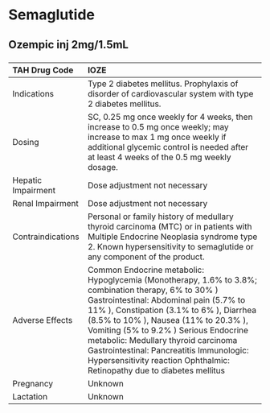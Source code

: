 # Semaglutide

## Ozempic inj 2mg/1.5mL

##### 

| TAH Drug Code      | IOZE                                                                                                                                                                                                                                                                                                                                                                                                                                       |
|:-------------------|:-------------------------------------------------------------------------------------------------------------------------------------------------------------------------------------------------------------------------------------------------------------------------------------------------------------------------------------------------------------------------------------------------------------------------------------------|
| Indications        | Type 2 diabetes mellitus. Prophylaxis of disorder of cardiovascular system with type 2 diabetes mellitus.                                                                                                                                                                                                                                                                                                                                  |
| Dosing             | SC, 0.25 mg once weekly for 4 weeks, then increase to 0.5 mg once weekly; may increase to max 1 mg once weekly if additional glycemic control is needed after at least 4 weeks of the 0.5 mg weekly dosage.                                                                                                                                                                                                                                |
| Hepatic Impairment | Dose adjustment not necessary                                                                                                                                                                                                                                                                                                                                                                                                              |
| Renal Impairment   | Dose adjustment not necessary                                                                                                                                                                                                                                                                                                                                                                                                              |
| Contraindications  | Personal or family history of medullary thyroid carcinoma (MTC) or in patients with Multiple Endocrine Neoplasia syndrome type 2. Known hypersensitivity to semaglutide or any component of the product.                                                                                                                                                                                                                                   |
| Adverse Effects    | Common Endocrine metabolic: Hypoglycemia (Monotherapy, 1.6% to 3.8%; combination therapy, 6% to 30% ) Gastrointestinal: Abdominal pain (5.7% to 11% ), Constipation (3.1% to 6% ), Diarrhea (8.5% to 10% ), Nausea (11% to 20.3% ), Vomiting (5% to 9.2% ) Serious Endocrine metabolic: Medullary thyroid carcinoma Gastrointestinal: Pancreatitis Immunologic: Hypersensitivity reaction Ophthalmic: Retinopathy due to diabetes mellitus |
| Pregnancy          | Unknown                                                                                                                                                                                                                                                                                                                                                                                                                                    |
| Lactation          | Unknown                                                                                                                                                                                                                                                                                                                                                                                                                                    |

